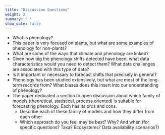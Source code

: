 ```yaml
---
title: "Discussion Questions"
weight: 2
summary: " "
show_date: false
---
```


* What is phenology?
* This paper is very focused on plants, but what are some examples of phenology for non-plants?
* What are some of the ways that climate and phenology are linked?
* Given how big the phenology shifts detected have been, what data characteristics would you need to detect them? What data challenges are associated with this type of data?
* Is it important or necessary to forecast shifts that precisely in general?
* Phenology has been studied extensively, but what are most of the long-term records from? What biases does this insert into our understanding of phenology?
* The paper dedicated a section to open discussion about which family of models (theoretical, statistical, process oriented) is suitable for forecasting phenology. Each has its pros and cons.
    * Describe each of these family of models and how they differ from each other
    * Which approach do you feel may be best? Why? And when (for specific questions? Taxa? Ecosystems? Data availability scenarios?)
  



